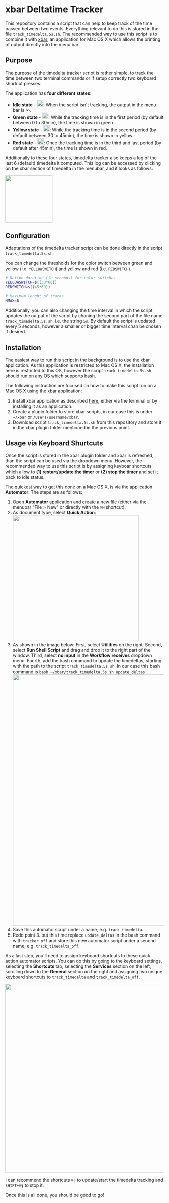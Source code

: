 # xbar Deltatime Tracker

This repository contains a script that can help to keep track of the time passed between two events. Everything relevant to do this is stored in the file `track_timedelta.5s.sh`. The recommended way to use this script is to combine it with [xbar](https://github.com/matryer/xbar), an application for Mac OS X which allows the printing of output directly into the menu bar.


## Purpose

The purpose of the timedelta tracker script is rather simple, to track the time between two terminal commands or if setup correctly two keyboard shortcut presses.

The application has **four different states**:

- **Idle state** - <img src="static/time_00.png" height=20px>: When the script isn't tracking, the output in the menu bar is ∞.
- **Green state** - <img src="static/time_01_green.png" height=20px>:  While the tracking time is in the first period (by default between 0 to 30min), the time is shown in green.
- **Yellow state** - <img src="static/time_02_yellow.png" height=20px>:  While the tracking time is in the second period (by default between 30 to 45min), the time is shown in yellow.
- **Red state** - <img src="static/time_03_red.png" height=20px>:  Once the tracking time is in the third and last period (by default after 45min), the time is shown in red.

Additionally to these four states, timedelta tracker also keeps a log of the last 6 (default) timedelta it computed. This log can be accessed by clicking on the xbar section of timedelta in the menubar, and it looks as follows:

<img src="static/dropdown.png" width=150px>


## Configuration

Adaptations of the timedelta tracker script can be done directly in the script `track_timedelta.5s.sh`.

You can change the thresholds for the color switch between green and yellow (i.e. `YELLOWSWITCH`) and yellow and red (i.e. `REDSWITCH`).

```bash
# Define duration (in seconds) for color switches
YELLOWSWITCH=$((30*60))
REDSWITCH=$((45*60))

# Maximum lenght of tracks
NMAX=6
```

Additionally, you can also changing the time interval in which the script updates the output of the script by chaning the second part of the file name `track_timedelta.5s.sh`, i.e. the string `5s`. By default the script is updated every 5 seconds, however a smaller or bigger time interval chan be chosen if desired.


## Installation

The easiest way to run this script in the background is to use the [xbar](https://github.com/matryer/xbar) application. As this application is restricted to Mac OS X, the installation here is restricted to this OS, however the script `track_timedelta.5s.sh` should run on any OS which supports bash.

The following instruction are focused on how to make this script run on a Mac OS X using the xbar application:

1. Install xbar application as described [here](https://github.com/matryer/xbar#installing-xbar), either via the terminal or by installing it as an application.
2. Create a plugin folder to store xbar scripts, in our case this is under `~/xbar` or `/Users/username/xbar`.
3. Download script `track_timedelta.5s.sh` from this repository and store it in the xbar plugin folder mentioned in the previous point.

## Usage via Keyboard Shurtcuts

Once the script is stored in the xbar plugin folder and xbar is refreshed, than the script can be used via the dropdown menu. However, the recommended way to use this script is by assigning keyboar shortcuts which allow to **(1) restart/update the timer** or **(2) stop the timer** and set it back to idle status.

The quickest way to get this done on a Mac OS X, is via the application **Automator**. The steps are as follows:

1. Open **Automator** application and create a new file (either via the menubar "File > New" or directly with the `⌘N` shortcut).
2. As document type, select **Quick Action**:  
   <img src="static/automator_01.png" width=400px>
3. As shown in the image below: First, select **Utilities** on the right. Second, select **Run Shell Script** and drag and drop it to the right part of the window. Third, select **no input** in the **Workflow receives** dropdown menu. Fourth, add the bash command to update the timedeltas, starting with the path to the script `track_timedelta.5s.sh`. In our case this bash command is `bash ~/xbar/track_timedelta.5s.sh update_deltas`  
   <img src="static/automator_02.png" width=800px>
4. Save this automator script under a name, e.g. `track_timedelta`.
5. Redo point 3. but this time replace `update_deltas` in the bash command with `tracker_off` and store this new automator script under a seocnd name, e.g. `track_timedelta_off`.

As a last step, you'll need to assign keyboard shortcuts to these quick action automator scripts. You can do this by going to the keyboard settings, selecting the **Shortcuts** tab, selecting the **Services** section on the left, scrolling down to the **General** section on the right and assigning two unique keyboard shortcuts to `track_timedelta` and  `track_timedelta_off`.

<img src="static/shortcut.png" width=600px>

I can recommend the shortcuts `⌘§` to update/start the timedelta tracking and `SHIFT+⌘§` to stop it.

Once this is all done, you should be good to go!
